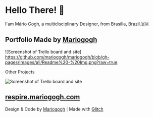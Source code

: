 # Hello There! 👋

I'am Mário Gogh, a multidisciplinary Designer, from Brasília, Brazil.🇧🇷



## Portfolio Made by [Mariogogh](https://mariogogh.com/)

![Screenshot of Trello board and site] https://github.com/mariogogh/mariogogh/blob/gh-pages/Images/all/Readme%20-%20Img.png?raw=true

Other Projects

![Screenshot of Trello board and site](https://cdn.glitch.com/ca1e4cf6-b85d-4b3c-853f-9e2eaa00745d%2F12%20-%20respire.mariogogh_behance.png?v=1604549322670 "Screenshot of Respire Site")

## [respire.mariogogh.com](respire.mariogogh.com)

Design & Code by [Mariogogh](respire.mariogogh.com) | Made with [Glitch](https://glitch.com/)



